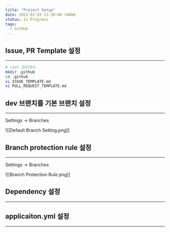 ```yaml
---
title: "Project Setup"
date: 2023-02-03 13:30:00 +0800
status: In Progress
tags:
  - GitHub
---
```


## Issue, PR Template 설정

---

```bash
# root 경로에서
mkdir .github
cd .github
vi ISSUE_TEMPLATE.md
vi PULL_REQUEST_TEMPLATE.md
```

## dev 브랜치를 기본 브랜치 설정

---

Settings → Branches

![[Default Branch Setting.png]]

## Branch protection rule 설정

---

Settings → Branches

![[Branch Protection Rule.png]]

## Dependency 설정

---

## applicaiton.yml 설정

---
